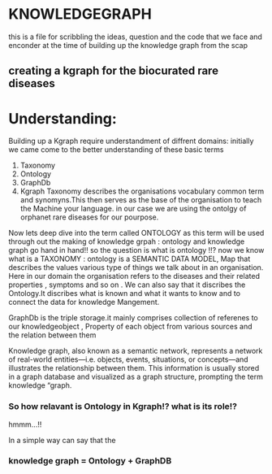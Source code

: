 # KNOWLEDGEGRAPH
 this is a file for scribbling the ideas, question and the code that we face and enconder at the time of building up the knowledge graph from the scap
## creating a kgraph for the biocurated rare diseases
# Understanding:
Building up a Kgraph require understandment of  diffrent domains: 
initially we came come to the better understanding of these basic terms
1. Taxonomy
2. Ontology
3. GraphDb
4. Kgraph
Taxonomy  describes the organisations vocabulary common term and synomyns.This then serves as the base of  the organisation to teach the Machine your language. in our case we are using the ontolgy of orphanet rare diseases for our pourpose.

Now lets deep dive into the term called ONTOLOGY as this term will be used  through out the making of knowledge grpah : ontology and knowledge graph go hand in hand!!
so the question is what is ontology !!? now we know what is a TAXONOMY : ontology is a SEMANTIC DATA MODEL, Map that describes the values various type of things we talk about in an organisation. Here in our domain the organisation refers to the diseases and their related properties , symptoms and so on . We can also say that it discribes the Ontology.It discribes what is known and what it wants to know and to connect the data for knowledge Mangement.

GraphDb is the triple storage.it mainly comprises collection of referenes to our knowledgeobject , Property of each object from various sources and the relation between them

Knowledge graph, also known as a semantic network, represents a network of real-world entities—i.e. objects, events, situations, or concepts—and illustrates the relationship between them. This information is usually stored in a graph database and visualized as a graph structure, prompting the term knowledge “graph.


### So how relavant is Ontology in Kgraph!? what is its role!? 
hmmm...!!

In a simple way  can say that the 
### knowledge graph = Ontology + GraphDB
